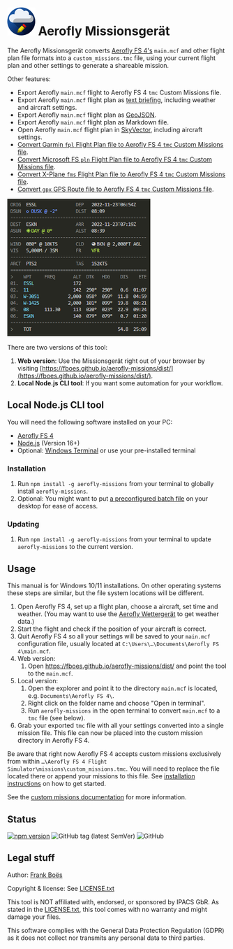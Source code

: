 ![](docs/favicon-64x64.png) Aerofly Missionsgerät
============================================

The Aerofly Missionsgerät converts [Aerofly FS 4's](https://www.aerofly.com/) `main.mcf` and other flight plan file formats into a `custom_missions.tmc` file, using your current flight plan and other settings to generate a shareable mission.

Other features:

* Export Aerofly `main.mcf` flight to Aerofly FS 4 `tmc` Custom Missions file.
* Export Aerofly `main.mcf` flight plan as [text briefing](docs/flightplan.md), including weather and aircraft settings.
* Export Aerofly `main.mcf` flight plan as [GeoJSON](https://geojson.org/).
* Export Aerofly `main.mcf` flight plan as Markdown file.
* Open Aerofly `main.mcf` flight plan in [SkyVector](https://skyvector.com/), including aircraft settings.
* [Convert Garmin `fpl` Flight Plan file to Aerofly FS 4 `tmc` Custom Missions file](docs/importing-flightplans.md).
* [Convert Microsoft FS `pln` Flight Plan file to Aerofly FS 4 `tmc` Custom Missions file](docs/importing-flightplans.md).
* [Convert X-Plane `fms` Flight Plan file to Aerofly FS 4 `tmc` Custom Missions file](docs/importing-flightplans.md).
* [Convert `gpx` GPS Route file to Aerofly FS 4 `tmc` Custom Missions file](docs/importing-flightplans.md).

![Flight plan as text briefing](docs/flightplan.png)

There are two versions of this tool:

1. **Web version**: Use the Missionsgerät right out of your browser by visiting [https://fboes.github.io/aerofly-missions/dist/](https://fboes.github.io/aerofly-missions/dist/).
2. **Local Node.js CLI tool**: If you want some automation for your workflow.

Local Node.js CLI tool
----------------------

You will need the following software installed on your PC:

* [Aerofly FS 4](https://www.aerofly.com/)
* [Node.js](https://nodejs.org/en/) (Version 16+)
* Optional: [Windows Terminal](https://apps.microsoft.com/store/detail/windows-terminal/9N0DX20HK701) or use your pre-installed terminal

### Installation

1. Run `npm install -g aerofly-missions` from your terminal to globally install `aerofly-missions`.
2. Optional: You might want to put [a preconfigured batch file](docs/aerofly-missions.bat) on your desktop for ease of access.

### Updating

1. Run `npm install -g aerofly-missions` from your terminal to update `aerofly-missions` to the current version.

Usage
------------

This manual is for Windows 10/11 installations. On other operating systems these steps are similar, but the file system locations will be different.

1. Open Aerofly FS 4, set up a flight plan, choose a aircraft, set time and weather. (You may want to use the [Aerofly Wettergerät](https://github.com/fboes/aerofly-wettergeraet/) to get weather data.)
1. Start the flight and check if the position of your aircraft is correct.
1. Quit Aerofly FS 4 so all your settings will be saved to your `main.mcf` configuration file, usually located at `C:\Users\…\Documents\Aerofly FS 4\main.mcf`.
1. Web version:
   1. Open https://fboes.github.io/aerofly-missions/dist/ and point the tool to the `main.mcf`.
1. Local version:
   1. Open the explorer and point it to the directory `main.mcf` is located, e.g. `Documents\Aerofly FS 4\`.
   1. Right click on the folder name and choose "Open in terminal".
   1. Run `aerofly-missions` in the open terminal to convert `main.mcf` to a `tmc` file (see below).
1. Grab your exported `tmc` file with all your settings converted into a single mission file. This file can now be placed into the custom mission directory in Aerofly FS 4.

Be aware that right now Aerofly FS 4 accepts custom missions exclusively from within `…\Aerofly FS 4 Flight Simulator\missions\custom_missions.tmc`. You will need to replace the file located there or append your missions to this file. See [installation instructions](https://fboes.github.io/aerofly-missions/docs/generic-installation.html) on how to get started.


See the [custom missions documentation](docs/custom-missions.md) for more information.

Status
-------

[![npm version](https://badge.fury.io/js/aerofly-missions.svg)](https://badge.fury.io/js/aerofly-missions)
![GitHub tag (latest SemVer)](https://img.shields.io/github/v/tag/fboes/aerofly-missions.svg?sort=semver)
![GitHub](https://img.shields.io/github/license/fboes/aerofly-missions.svg)

Legal stuff
-----------

Author: [Frank Boës](https://3960.org)

Copyright & license: See [LICENSE.txt](LICENSE.txt)

This tool is NOT affiliated with, endorsed, or sponsored by IPACS GbR. As stated in the [LICENSE.txt](LICENSE.txt), this tool comes with no warranty and might damage your files.

This software complies with the General Data Protection Regulation (GDPR) as it does not collect nor transmits any personal data to third parties.
